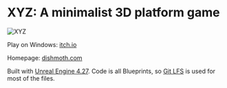 # XYZ: A minimalist 3D platform game

![XYZ](Screenshots/Image_630x500.png)

Play on Windows: [itch.io](https://dishmoth.itch.io/xyz)

Homepage: [dishmoth.com](http://dishmoth.com/games/xyz/)

Built with [Unreal Engine 4.27](https://www.unrealengine.com/). Code is all Blueprints, so [Git LFS](https://git-lfs.github.com/) is used for most of the files.
